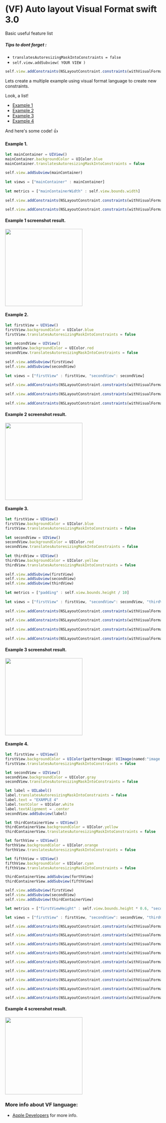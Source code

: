 # (VF) Auto layout Visual Format swift 3.0

Basic useful feature list

##### Tips to dont forget :

 * ```translatesAutoresizingMaskIntoConstraints = false```
 * ```self.view.addSubview( YOUR VIEW )```
  ```javascript
 self.view.addConstraints(NSLayoutConstraint.constraints(withVisualFormat: "", options: [], metrics: metrics, views: views)
  ```



Lets create a multiple example using visual format language to create new constraints.

Look, a list!

 * [Example 1]()
 * [Example 2]()
 * [Example 3]()
 * [Example 4]()

And here's some code! :+1:

#### Example 1.

```javascript
let mainContainer = UIView()
mainContainer.backgroundColor = UIColor.blue
mainContainer.translatesAutoresizingMaskIntoConstraints = false
        
self.view.addSubview(mainContainer)
        
let views = ["mainContainer" : mainContainer]
        
let metrics = ["mainContainerWidth" : self.view.bounds.width]
        
self.view.addConstraints(NSLayoutConstraint.constraints(withVisualFormat: "H:|[mainContainer]|", options: [], metrics: metrics, views: views))

self.view.addConstraints(NSLayoutConstraint.constraints(withVisualFormat: "V:|[mainContainer]|", options: [], metrics: metrics, views: views))
```

#### Example 1 screenshot result.

<img src="https://github.com/CristianCardosoA/Auto-layout-VF/blob/master/Screen%20Shot%202017-07-03%20at%2010.41.28%20PM.png" width="250" />

#### Example 2.

```javascript
let firstView = UIView()
firstView.backgroundColor = UIColor.blue
firstView.translatesAutoresizingMaskIntoConstraints = false
        
let secondView = UIView()
secondView.backgroundColor = UIColor.red
secondView.translatesAutoresizingMaskIntoConstraints = false
         
self.view.addSubview(firstView)
self.view.addSubview(secondView)
        
let views = ["firstView" : firstView, "secondView": secondView]
        
self.view.addConstraints(NSLayoutConstraint.constraints(withVisualFormat: "H:|[firstView]|", options: [], metrics: [:], views: views))
        
self.view.addConstraints(NSLayoutConstraint.constraints(withVisualFormat: "H:|[secondView]|", options: [], metrics: [:], views: views))
         
self.view.addConstraints(NSLayoutConstraint.constraints(withVisualFormat: "V:|[firstView][secondView(==firstView)]|", options: [], metrics: [:], views: views))
```

#### Example 2 screenshot result.

<img src="https://github.com/CristianCardosoA/Auto-layout-VF/blob/master/Screen%20Shot%202017-07-03%20at%2010.56.52%20PM.png" width="250" />

#### Example 3.

```javascript
let firstView = UIView()
firstView.backgroundColor = UIColor.blue
firstView.translatesAutoresizingMaskIntoConstraints = false
         
let secondView = UIView()
secondView.backgroundColor = UIColor.red
secondView.translatesAutoresizingMaskIntoConstraints = false
        
let thirdView = UIView()
thirdView.backgroundColor = UIColor.yellow
thirdView.translatesAutoresizingMaskIntoConstraints = false
        
self.view.addSubview(firstView)
self.view.addSubview(secondView)
self.view.addSubview(thirdView)
        
let metrics = ["padding" : self.view.bounds.height / 10]
        
let views = ["firstView" : firstView, "secondView": secondView, "thirdView": thirdView]
         
self.view.addConstraints(NSLayoutConstraint.constraints(withVisualFormat: "H:|[firstView][secondView(==firstView)][thirdView(==firstView)]|", options: [], metrics: [:], views: views))
        
self.view.addConstraints(NSLayoutConstraint.constraints(withVisualFormat: "V:|-(padding)-[firstView]-(padding)-|", options: [], metrics: metrics, views: views))
        
self.view.addConstraints(NSLayoutConstraint.constraints(withVisualFormat: "V:|-(padding)-[secondView]-(padding)-|", options: [], metrics: metrics, views: views))
        
self.view.addConstraints(NSLayoutConstraint.constraints(withVisualFormat: "V:|-(padding)-[thirdView]-(padding)-|", options: [], metrics: metrics, views: views))
```

#### Example 3 screenshot result.

<img src="https://github.com/CristianCardosoA/Auto-layout-VF/blob/master/Screen%20Shot%202017-07-03%20at%2011.09.54%20PM.png" width="250" />

#### Example 4.

```javascript
let firstView = UIView()
firstView.backgroundColor = UIColor(patternImage: UIImage(named:"image.jpg")!)
firstView.translatesAutoresizingMaskIntoConstraints = false

let secondView = UIView()
secondView.backgroundColor = UIColor.gray
secondView.translatesAutoresizingMaskIntoConstraints = false

let label = UILabel()
label.translatesAutoresizingMaskIntoConstraints = false
label.text = "EXAMPLE 4"
label.textColor = UIColor.white
label.textAlignment = .center
secondView.addSubview(label)

let thirdContainerView = UIView()
thirdContainerView.backgroundColor = UIColor.yellow
thirdContainerView.translatesAutoresizingMaskIntoConstraints = false

let forthView = UIView()
forthView.backgroundColor = UIColor.orange
forthView.translatesAutoresizingMaskIntoConstraints = false

let fifthView = UIView()
fifthView.backgroundColor = UIColor.cyan
fifthView.translatesAutoresizingMaskIntoConstraints = false

thirdContainerView.addSubview(forthView)
thirdContainerView.addSubview(fifthView)

self.view.addSubview(firstView)
self.view.addSubview(secondView)
self.view.addSubview(thirdContainerView)

let metrics = ["firstViewHeight" : self.view.bounds.height * 0.6, "secondViewHeight" : self.view.bounds.height * 0.3, "thirdViewHeight" : self.view.bounds.height * 0.1]

let views = ["firstView" : firstView, "secondView": secondView, "thirdContainerView": thirdContainerView, "forthView" : forthView, "fifthView": fifthView, "label" : label]

self.view.addConstraints(NSLayoutConstraint.constraints(withVisualFormat: "H:|[firstView]|", options: [], metrics: [:], views: views))

self.view.addConstraints(NSLayoutConstraint.constraints(withVisualFormat: "H:|[secondView]|", options: [], metrics: [:], views: views))

self.view.addConstraints(NSLayoutConstraint.constraints(withVisualFormat: "H:|[thirdContainerView]|", options: [], metrics: [:], views: views))

self.view.addConstraints(NSLayoutConstraint.constraints(withVisualFormat: "H:|[forthView][fifthView(==forthView)]|", options: [], metrics: [:], views: views))

self.view.addConstraints(NSLayoutConstraint.constraints(withVisualFormat: "V:|[firstView(firstViewHeight)][secondView(secondViewHeight)][thirdContainerView(thirdViewHeight)]|", options: [], metrics: metrics, views: views))

self.view.addConstraints(NSLayoutConstraint.constraints(withVisualFormat: "V:|[fifthView(==thirdContainerView)]|", options: [], metrics: metrics, views: views))

self.view.addConstraints(NSLayoutConstraint.constraints(withVisualFormat: "V:|[forthView(==thirdContainerView)]|", options: [], metrics: metrics, views: views))

self.view.addConstraints(NSLayoutConstraint.constraints(withVisualFormat: "H:|[label(==secondView)]|", options:  NSLayoutFormatOptions.alignAllCenterX, metrics: [:], views: views))

self.view.addConstraints(NSLayoutConstraint.constraints(withVisualFormat: "V:|[label(==secondView)]|", options: NSLayoutFormatOptions.alignAllCenterY, metrics: [:], views: views))
```

#### Example 4 screenshot result.

<img src="https://github.com/CristianCardosoA/Auto-layout-VF/blob/master/Screen%20Shot%202017-07-03%20at%2011.09.54%20PM.png" width="250" />

### More info about VF language:

 * [Apple Developers](https://developer.apple.com/library/content/documentation/UserExperience/Conceptual/AutolayoutPG/VisualFormatLanguage.html) for more info.


